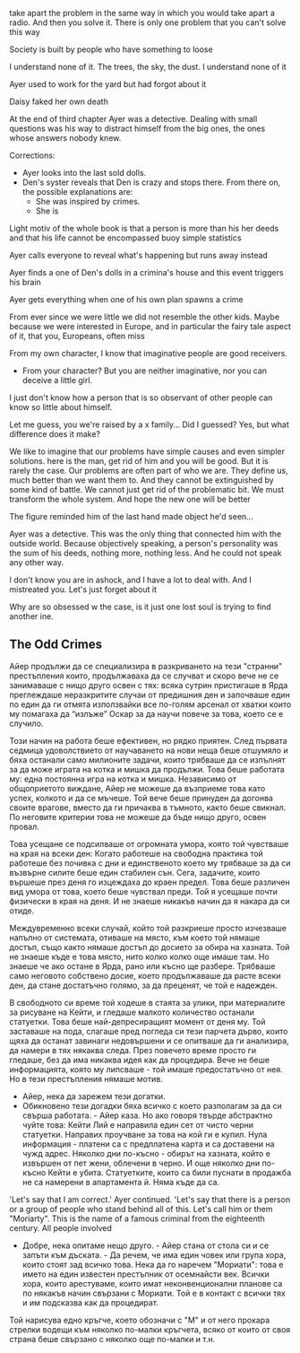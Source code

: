 take apart the problem in the same way in which you would take apart a radio. And then you solve it. There is only one problem that you can't solve this way

Society is built by people who have something to loose

I understand none of it. The trees, the sky, the dust. I understand none of it

Ayer used to work for the yard but had forgot about it

Daisy faked her own death 

At the end of third chapter
Ayer was a detective. Dealing with small questions was his way to distract himself from the big ones, the ones whose answers nobody knew.



Corrections:

- Ayer looks into the last sold dolls.
- Den's syster reveals that Den is crazy and stops there. From there on, the possible explanations are:
  - She was inspired by crimes.
  - She is 

Light motiv of the whole book is that a person is more than his her deeds and that his life cannot be encompassed buoy simple statistics 

Ayer calls everyone to reveal what's happening but runs away instead

Ayer finds a one of Den's dolls in a crimina's house and this event triggers his brain

Ayer gets everything when one of his own plan spawns a crime


From ever since we were little we did not resemble the other kids. Maybe because we were interested in Europe, and in particular the fairy tale aspect of it, that you, Europeans, often miss

From my own character, I know that imaginative people are good receivers.
- From your character? But you are neither imaginative, nor you can deceive a little girl.


I just don't know how a person that is so observant of other people can know so little about himself.


Let me guess, you we're raised by a x family... Did I guessed?
Yes, but what difference does it make?


We like to imagine that our problems have simple causes and even simpler solutions. here is the man, get rid of him and you will be good. But it is rarely the case. Our problems are often part of who we are. They define us, much better than we want them to. And they cannot be extinguished by some kind of battle. We cannot just get rid of the problematic bit. We must transform the whole system. And hope the new one will be better

The figure reminded him of the last hand made object he'd seen...


Ayer was a detective. This was the only thing that connected him with the outside world. Because objectively speaking, a person's personality was the sum of his deeds, nothing more, nothing less. And he could not speak any other way.

I don't know you are in ashock, and I have a lot to deal with. And I mistreated you. Let's just forget about it


Why are so obsessed w the case, is it just one lost soul is trying to find another ine. 





The Odd Crimes
---

Айер продължи да се специализира в разкриването на тези "странни" престъпления които, продължаваха да се случват и скоро вече не се занимаваше с нищо друго освен с тях: всяка сутрин пристигаше в Ярда преглеждаше неразкритите случаи от предишния ден и започваше един по един да ги отмята използвайки все по-голям арсенал от хватки които му помагаха да “излъже” Оскар за да научи повече за това, което се е случило.

Този начин на работа беше ефективен, но рядко приятен. След първата седмица удоволствието от научаването на нови неща беше отшумяло и бяха останали само милионите задачи, които трябваше да се изпълнят за да може играта на котка и мишка да продължи. Това беше работата му: една постоянна игра на котка и мишка. Независимо от общоприетото виждане, Айер не можеше да възприеме това като успех, колкото и да се мъчеше. Той вече беше принуден да догонва своите врагове, вместо да ги причаква в тъмното, както беше свикнал. По неговите критерии това не можеше да бъде нищо друго, освен провал.

Това усещане се подсилваше от огромната умора, която той чувстваше на края на всеки  ден: Когато работеше на свободна практика той работеше без почивка с дни и единственото което му трябваше за да си възвърне силите беше един стабилен сън. Сега, задачите, които вършеше през деня го изцеждаха до краен предел. Това беше различен вид умора от това, което беше чувствал преди. Той я усещаше почти физически в края на деня. И не знаеше никакъв начин да я накара да си отиде.

Междувременно всеки случай, който той разкриеше просто изчезваше напълно от системата, отиваше на място, към което той нямаше достъп, също както нямаше достъп до досието за обира на хазната. Той не знаеше къде е това място, нито колко колко още имаше там. Но знаеше че ако остане в Ярда, рано или късно ще разбере. Трябваше само неговото собствено досие, което продължаваше да расте всеки ден, да стане достатъчно голямо, за да преценят, че той е надежден.




В свободното си време той ходеше в стаята за улики, при материалите за рисуване на Кейти, и гледаше малкото количество останали статуетки. Това беше най-депресиращият момент от деня му. Той заставаше на пода, слагаше пред погледа си тези парчета дърво, които щяха да останат завинаги недовършени и се опитваше да ги анализира, да намери в тях някаква следа. През повечето време просто ги гледаше, без да има никаква идея как да процедира. Вече не беше информацията, която му липсваше - той имаше предостатъчно от нея. Но в тези престъпления нямаше мотив.


- Айер, нека да зарежем тези догатки.
- Обикновено тези догадки бяха всичко с което разполагам за да си свърша работата. - Айер каза. Но ако говоря твърде абстрактно чуйте това: Кейти Лий е направила един сет от чисто черни статуетки. Направих проучване за това на кой ги е купил. Нула информация - платени са с предплатена карта и са доставени на чужд адрес. Няколко дни по-късно - обирът на хазната, който е извършен от пет жени, облечени в черно. И още няколко дни по-късно Кейти е убита. Статуетките, които са били пуснати в продажба не са намерени в апартамента й. Няма къде да са.

'Let's say that I am correct.' Ayer continued. 'Let's say that there is a person or a group of people who stand behind all of this. Let's call him or them "Moriarty". This is the name of a famous criminal from the eighteenth century. All people involved 

- Добре, нека опитаме нещо друго. - Айер стана от стола си и се запъти към дъската. - Да речем, че има един човек или група хора, които стоят зад всичко това. Нека да го наречем "Мориати": това е името на един известен престъпник от осемнайсти век. Всички хора, които арестуваме, които имат неконвенционални планове са по някакъв начин свързани с Мориати. Той е в контакт с всички тях и им подсказва как да процедират.

Той нарисува едно кръгче, което обозначи с "М" и от него прокара стрелки водещи към няколко по-малки кръгчета, всяко от които от своя страна беше свързано с няколко още по-малки и т.н.

